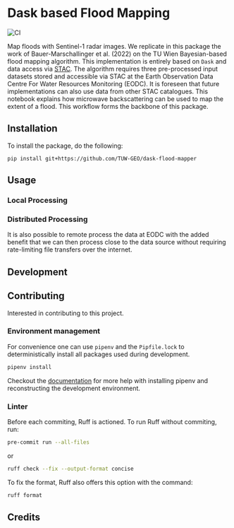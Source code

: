 # Dask based Flood Mapping

![CI](https://github.com/TUW-GEO/dask-flood-mapper/actions/workflows/pytest.yml/badge.svg)

Map floods with Sentinel-1 radar images. We replicate in this package the work of Bauer-Marschallinger et al. (2022) on the TU Wien Bayesian-based flood mapping algorithm. This implementation is entirely based on `Dask` and data access via [STAC](https://stacspec.org/en). The algorithm requires three pre-processed input datasets stored and accessible via STAC at the Earth Observation Data Centre For Water Resources Monitoring (EODC). It is foreseen that future implementations can also use data from other STAC catalogues. This notebook explains how microwave backscattering can be used to map the extent of a flood. This workflow forms the backbone of this package.


## Installation

To install the package, do the following:

```
pip install git+https://github.com/TUW-GEO/dask-flood-mapper
```

## Usage

### Local Processing

### Distributed Processing

It is also possible to remote process the data at EODC with the added benefit that we can then process close to the data source without requiring rate-limiting file transfers over the internet.

## Development

## Contributing

Interested in contributing to this project.

### Environment management

For convenience one can use `pipenv` and the `Pipfile.lock` to deterministically install all packages used during development. 

```bash
pipenv install
```

Checkout the [documentation](https://pipenv.pypa.io/en/latest/) for more help with installing pipenv and reconstructing the development environment.

### Linter

Before each commiting, Ruff is actioned. To run Ruff without commiting, run:

```bash
pre-commit run --all-files
```

or

```bash
ruff check --fix --output-format concise
```

To fix the format, Ruff also offers this option with the command:

```bash
ruff format
```

## Credits

